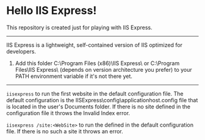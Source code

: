 
# Hello IIS Express!

This repository is created just for playing with IIS Express.

***

IIS Express is a lightweight, self-contained version of IIS optimized for developers.

1. Add this folder C:\Program Files (x86)\IIS Express\ or C:\Program Files\IIS Express\ (depends on version architecture you prefer) to your PATH environment variable if it's not there yet.

***

`iisexpress` to run the first website in the default configuration file. The default configuration is the IISExpress\config\applicationhost.config file that is located in the user's Documents folder. If there is no site defined in the configuration file it throws the Invalid Index error.

`iisexpress /site:<WebSite>` to run the <WebSite> defined in the default configuration file. If there is no such a site it throws an error.
